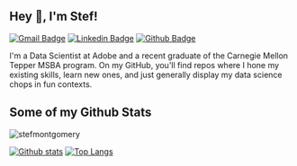 ## Hey 👋, I'm Stef!

[![Gmail Badge](https://img.shields.io/badge/-smontgom91@gmail.com-c14438?style=flat&logo=Gmail&logoColor=white&link=mailto:smontgom91@gmail.com)](mailto:smontgom91@gmail.com) 
[![Linkedin Badge](https://img.shields.io/badge/-https://www.linkedin.com/in/stefaniemontgomery/-0072b1?style=flat&logo=Linkedin&logoColor=white&link=https://www.linkedin.com/in/https://www.linkedin.com/in/stefaniemontgomery//)](https://www.linkedin.com/in/https://www.linkedin.com/in/stefaniemontgomery//) [![Github Badge](https://img.shields.io/badge/-stefmontgomery-grey?style=flat&logo=github&logoColor=white&link=https://github.com/stefmontgomery/)](https://www.github.com/stefmontgomery/) 

<p align='left'>I'm a Data Scientist at Adobe and a recent graduate of the Carnegie Mellon Tepper MSBA program. On my GitHub, you'll find repos where I hone my existing skills, learn new ones, and just generally display my data science chops in fun contexts.</p>

## Some of my Github Stats
<p align=left> <img src=https://komarev.com/ghpvc/?username=stefmontgomery alt=stefmontgomery /> </p>

[![Github stats](https://github-readme-stats.vercel.app/api?username=stefmontgomery&show_icons=true&include_all_commits=true)](https://github.com/stefmontgomery/github-readme-stats)
[![Top Langs](https://github-readme-stats.vercel.app/api/top-langs/?username=stefmontgomery&layout=compact)](https://github.com/stefmontgomery/github-readme-stats)
